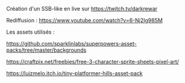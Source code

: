 Création d'un SSB-like en live sur https://twitch.tv/darkrewar

Rediffusion : https://www.youtube.com/watch?v=6-Nj2Ig985M

Les assets utilisés :

https://github.com/sparklinlabs/superpowers-asset-packs/tree/master/backgrounds

https://craftpix.net/freebies/free-3-character-sprite-sheets-pixel-art/

https://luizmelo.itch.io/tiny-platformer-hills-asset-pack
